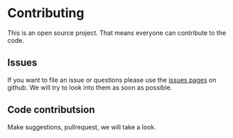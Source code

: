 # Contributing

This is an open source project. That means everyone can contribute to the code.

## Issues

If you want to file an issue or questions please use the [issues pages](https://github.com/wim07101993/WSharp/issues) on github. 
We will try to look into them as soon as possible.

## Code contributsion

Make suggestions, pullrequest, we will take a look.
